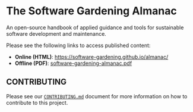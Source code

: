 # The Software Gardening Almanac

An open-source handbook of applied guidance and tools for sustainable software development and maintenance.

Please see the following links to access published content:

- __Online (HTML)__: https://software-gardening.github.io/almanac/
- __Offline (PDF)__: [software-gardening-almanac.pdf](https://software-gardening.github.io/almanac/software-gardening-almanac.pdf)

## CONTRIBUTING

Please see our [`CONTRIBUTING.md`](CONTRIBUTING.md) document for more information on how to contribute to this project.
